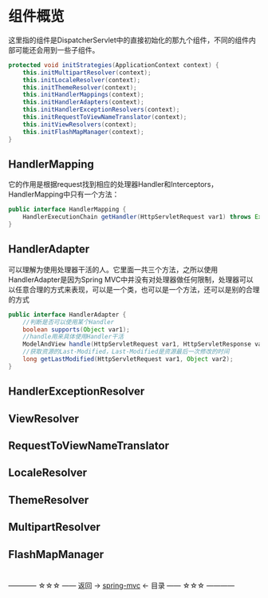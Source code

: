 # 组件概览

这里指的组件是DispatcherServlet中的直接初始化的那九个组件，不同的组件内部可能还会用到一些子组件。

```java
protected void initStrategies(ApplicationContext context) {
    this.initMultipartResolver(context);
    this.initLocaleResolver(context);
    this.initThemeResolver(context);
    this.initHandlerMappings(context);
    this.initHandlerAdapters(context);
    this.initHandlerExceptionResolvers(context);
    this.initRequestToViewNameTranslator(context);
    this.initViewResolvers(context);
    this.initFlashMapManager(context);
}
```

## HandlerMapping

它的作用是根据request找到相应的处理器Handler和Interceptors，HandlerMapping中只有一个方法：

```java
public interface HandlerMapping {
    HandlerExecutionChain getHandler(HttpServletRequest var1) throws Exception;
}
```

## HandlerAdapter

可以理解为使用处理器干活的人。它里面一共三个方法，之所以使用HandlerAdapter是因为Spring MVC中并没有对处理器做任何限制，处理器可以以任意合理的方式来表现，可以是一个类，也可以是一个方法，还可以是别的合理的方式

```java
public interface HandlerAdapter {
    //判断是否可以使用某个Handler
    boolean supports(Object var1);
    //handle用来具体使用Handler干活
    ModelAndView handle(HttpServletRequest var1, HttpServletResponse var2, Object var3) throws Exception;
    //获取资源的Last-Modified，Last-Modified是资源最后一次修改的时间
    long getLastModified(HttpServletRequest var1, Object var2);
}
```


## HandlerExceptionResolver
## ViewResolver
## RequestToViewNameTranslator
## LocaleResolver
## ThemeResolver
## MultipartResolver
## FlashMapManager



















#

———— ☆☆☆ —— 返回 -> [spring-mvc](index.md) <- 目录 —— ☆☆☆ ————